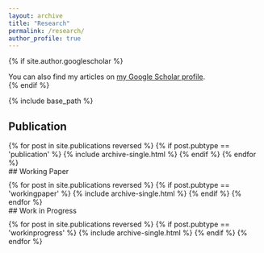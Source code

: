```yaml
---
layout: archive
title: "Research"
permalink: /research/
author_profile: true
---
```


{% if site.author.googlescholar %}
  <div class="wordwrap">You can also find my articles on <a href="{{site.author.googlescholar}}">my Google Scholar profile</a>.</div>
{% endif %}

{% include base_path %}

## Publication
<div style="margin-top: 10px;">
{% for post in site.publications reversed %}
  {% if post.pubtype == 'publication' %}
      {% include archive-single.html %}
  {% endif %}
{% endfor %}
</div>
## Working Paper
<div style="margin-top: 10px;">
{% for post in site.publications reversed %}
  {% if post.pubtype == 'workingpaper' %}
      {% include archive-single.html %}
  {% endif %}
{% endfor %}
</div>
## Work in Progress
<div style="margin-top: 10px;">
{% for post in site.publications reversed %}
  {% if post.pubtype == 'workinprogress' %}
      {% include archive-single.html %}
  {% endif %}
{% endfor %}
